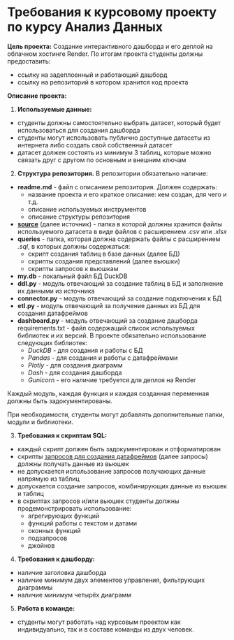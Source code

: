 # Требования к курсовому проекту по курсу Анализ Данных

**Цель проекта:** Создание интерактивного дашборда и его деплой на облачном хостинге Render. По итогам проекта студенты должны предоставить:  
* ссылку на задеплоенный и работающий дашборд
* ссылку на репозиторий в котором хранится код проекта

**Описание проекта:**  
1. **Используемые данные:**  
* студенты должны самостоятельно выбрать датасет, который будет использоваться для создания дашборда
* студенты могут использовать публично доступные датасеты из интернета либо создать свой собственный датасет
* датасет должен состоять из минимум 3 таблиц, которые можно связать друг с другом по основным и внешним ключам

2. **Структура репозитория.** В репозитории обязательно наличие:  
* **readme.md** - файл с описанием репозитория. Должен содержать:
    + название проекта и его краткое описание: кем создан, для чего и т.д.
    + описание используемых инструментов
    + описание структуры репозитория
* <u>**source**</u> (далее источник) - папка в которой должны хранится файлы используемого датасета в виде файлов с расширением *.csv* или *.xlsx*
* **queries** - папка, которая должна содержать файлы с расширением *.sql*, в которых должны содержаться:
    + скрипт создания таблиц в базе данных (далее БД)
    + скрипты создания представлений (далее вьюшки)
    + скрипты запросов к вьюшкам
* **my.db** - локальный файл БД DuckDB
* **ddl.py** - модуль отвечающий за создание таблиц в БД и заполнение их данными из источника
* **connector.py** - модуль отвечающий за создание подключения к БД
* **etl.py** - модуль отвечающий за получение данных из БД для создания датафреймов
* **dashboard.py** - модуль отвечающий за создание дашборда
requirements.txt - файл содержащий список используемых библиотек и их версий. В проекте обязательно использование следующих библиотек:
    + *DuckDB* - для создания и работы с БД
    + *Pandas* - для создания и работы с датафреймами
    + *Plotly* - для создания диаграмм
    + *Dash* - для создания дашборда
    + *Gunicorn* - его наличие требуется для деплоя на Render

Каждый модуль, каждая функция и каждая созданная переменная должны быть задокументированы.

При необходимости, студенты могут добавлять дополнительные папки, модули и библиотеки.

3. **Требования к скриптам SQL:**  
* каждый скрипт должен быть задокументирован и отформатирован
* скрипты <u>запросов для создания датафреймов</u> (далее запросы) должны получать данные из вьюшек
* не допускается использование запросов получающих данные напрямую из таблиц
* допускается создание запросов, комбинирующих данные из вьюшек и таблиц
* в скриптах запросов и/или вьюшек студенты должны продемонстрировать использование:
    + агрегирующих функций
    + функций работы с текстом и датами
    + оконных функций
    + подзапросов
    + джойнов
    
4. **Требования к дашборду:**
* наличие заголовка дашборда
* наличие минимум двух элементов управления, фильтрующих диаграммы
* наличие минимум четырёх диаграмм

5. **Работа в команде:**
* студенты могут работать над курсовым проектом как индивидуально, так и в составе команды из двух человек.
